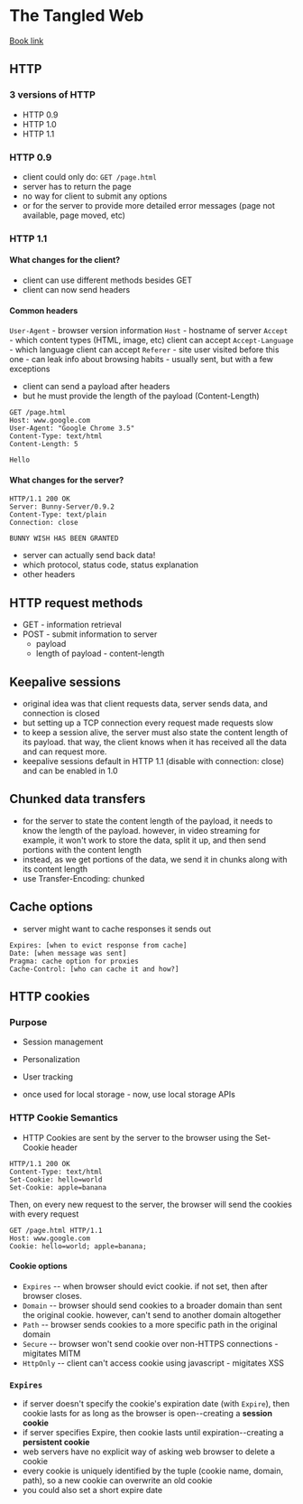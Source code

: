 # The Tangled Web

[Book link](https://www.amazon.com/Tangled-Web-Securing-Modern-Applications/dp/1593273886)

## HTTP

### 3 versions of HTTP

- HTTP 0.9
- HTTP 1.0
- HTTP 1.1

### HTTP 0.9

- client could only do: `GET /page.html`
- server has to return the page
- no way for client to submit any options
- or for the server to provide more detailed error messages (page not available, page moved, etc)

### HTTP 1.1

#### What changes for the client?

- client can use different methods besides GET
- client can now send headers

#### Common headers

`User-Agent` - browser version information
`Host` - hostname of server
`Accept` - which content types (HTML, image, etc) client can accept
`Accept-Language` - which language client can accept
`Referer` - site user visited before this one - can leak info about browsing habits - usually sent, but with a few exceptions

- client can send a payload after headers
- but he must provide the length of the payload (Content-Length)

```
GET /page.html
Host: www.google.com
User-Agent: "Google Chrome 3.5"
Content-Type: text/html
Content-Length: 5

Hello
```

#### What changes for the server?

```
HTTP/1.1 200 OK
Server: Bunny-Server/0.9.2
Content-Type: text/plain
Connection: close

BUNNY WISH HAS BEEN GRANTED
```

- server can actually send back data!
- which protocol, status code, status explanation
- other headers

## HTTP request methods

- GET - information retrieval
- POST - submit information to server
  - payload
  - length of payload - content-length

## Keepalive sessions

- original idea was that client requests data, server sends data, and connection is closed
- but setting up a TCP connection every request made requests slow
- to keep a session alive, the server must also state the content length of its payload. that way, the client knows when it has received all the data and can request more.
- keepalive sessions default in HTTP 1.1 (disable with connection: close) and can be enabled in 1.0

## Chunked data transfers

- for the server to state the content length of the payload, it needs to
  know the length of the payload. however, in video streaming for example,
  it won't work to store the data, split it up, and then send portions with the
  content length
- instead, as we get portions of the data, we send it in chunks along with its content length
- use Transfer-Encoding: chunked

## Cache options

- server might want to cache responses it sends out

```
Expires: [when to evict response from cache]
Date: [when message was sent]
Pragma: cache option for proxies
Cache-Control: [who can cache it and how?]
```

## HTTP cookies

### Purpose

- Session management
- Personalization
- User tracking

- once used for local storage - now, use local storage APIs

### HTTP Cookie Semantics

- HTTP Cookies are sent by the server to the browser using the Set-Cookie
  header

```
HTTP/1.1 200 OK
Content-Type: text/html
Set-Cookie: hello=world
Set-Cookie: apple=banana
```

Then, on every new request to the server, the browser will send the cookies with every request

```
GET /page.html HTTP/1.1
Host: www.google.com
Cookie: hello=world; apple=banana;
```

#### Cookie options

- `Expires` -- when browser should evict cookie. if not set, then after browser closes.
- `Domain` -- browser should send cookies to a broader domain than sent the original cookie. however, can't send to another domain altogether
- `Path` -- browser sends cookies to a more specific path in the original domain
- `Secure` -- browser won't send cookie over non-HTTPS connections - migitates MITM
- `HttpOnly` -- client can't access cookie using javascript - migitates XSS

### `Expires`

- if server doesn't specify the cookie's expiration date (with `Expire`), then cookie lasts for as long as the browser is open--creating a **session cookie**
- if server specifies Expire, then cookie lasts until expiration--creating a **persistent cookie**
- web servers have no explicit way of asking web browser to delete a cookie
- every cookie is uniquely identified by the tuple (cookie name, domain, path), so a new cookie can overwrite an old cookie
- you could also set a short expire date
